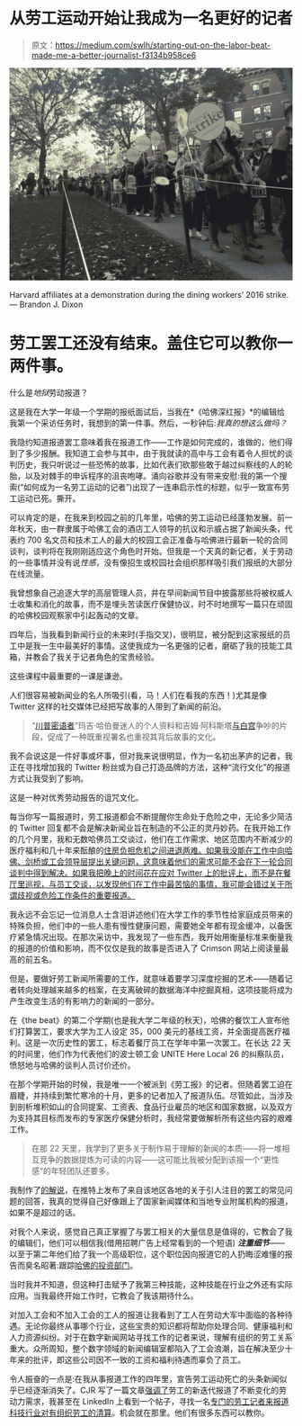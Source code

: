 # 从劳工运动开始让我成为一名更好的记者

> 原文：<https://medium.com/swlh/starting-out-on-the-labor-beat-made-me-a-better-journalist-f3134b958ce6>

![](img/81d083026f2d76a39f8c2165b67f2f4b.png)

Harvard affiliates at a demonstration during the dining workers’ 2016 strike. — Brandon J. Dixon

# 劳工罢工还没有结束。盖住它可以教你一两件事。

什么是*地狱*劳动报道？

这是我在大学一年级一个学期的报纸面试后，当我在*《哈佛深红报》*的编辑给我第一个采访任务时，我想到的第一件事。然后，一秒钟后:*我真的想这么做吗？*

我隐约知道报道罢工意味着我在报道工作——工作是如何完成的，谁做的，他们得到了多少报酬。我知道工会参与其中，由于我就读的高中与工会有着令人担忧的谈判历史，我只听说过一些恐怖的故事，比如代表们砍那些敢于越过纠察线的人的轮胎，以及对棘手的申诉程序的沮丧咆哮。涌向谷歌并没有带来安慰:我的第一个搜索(“如何成为一名劳工运动的记者”)出现了一连串启示性的标题，似乎一致宣布劳工运动已死。撕开。

可以肯定的是，在我来到校园之前的几年里，哈佛的劳工运动已经蓬勃发展。前一年秋天，由一群隶属于哈佛工会的酒店工人领导的抗议和示威占据了新闻头条，代表约 700 名文员和技术工人的最大的校园工会正准备与哈佛进行最新一轮的合同谈判，谈判将在我刚刚适应这个角色时开始。但我是一个天真的新记者，关于劳动的一些事情并没有说*性感*，没有像招生或校园社会组织那样吸引我们报纸的大部分在线流量。

我曾想象自己追逐大学的高层管理人员，并在早间新闻节目中披露那些将被权威人士收集和消化的故事，而不是埋头苦读医疗保健协议，时不时地撰写一篇只在顽固的哈佛校园观察家中引起轰动的文章。

四年后，当我看到新闻行业的未来时(手指交叉)，很明显，被分配到这家报纸的员工中是我一生中最美好的事情。这使我成为一名更强的记者，磨砺了我的技能工具箱，并教会了我关于记者角色的宝贵经验。

这些课程中最重要的一课是谦逊。

人们很容易被新闻业的名人所吸引(看，马！人们在看我的东西！)尤其是像 Twitter 这样的社交媒体已经把写故事的人带到了新闻的前沿。

> “[川普密语者](https://www.vanityfair.com/news/2017/10/is-trump-whisperer-maggie-haberman-changing-the-new-york-times)”玛吉·哈伯曼迷人的个人资料和吉姆·阿科斯塔[与白宫](https://www.youtube.com/watch?v=4T-NMMmYGSY)争吵的片段，促成了一种既重视署名也重视其背后故事的文化。

我不会说这是一件好事或坏事，但对我来说很明显，作为一名初出茅庐的记者，我正在寻找增加我的 Twitter 粉丝或为自己打造品牌的方法，这种“流行文化”的报道方式让我受到了影响。

这是一种对优秀劳动报告的诅咒文化。

每当你写一篇报道时，劳工报道都会不断提醒你生命处于危险之中，无论多少简洁的 Twitter 回复都不会是解决新闻业旨在制造的不公正的灵丹妙药。在我开始工作的几个月里，我和无数哈佛员工交谈过，他们在工作需求、地区范围内不断减少的医疗福利和几十年来酝酿的[住房负担危机之间进退两难。如果我没能在工作中向哈佛、剑桥或工会领导层提出关键问题，这意味着他们的需求可能不会在下一轮合同谈判中得到解决。如果我把晚上的时间花在应对 Twitter 上的批评上，而不是在餐厅里巡视，与员工交谈，以发现他们在工作中最苦恼的事情，我可能会错过关于所谓歧视或危险工作条件的重要报道。](https://www.thecrimson.com/article/2018/3/8/cambridge-housing-explainer/)

我永远不会忘记一位消息人士含泪讲述他们在大学工作的季节性给家庭成员带来的特殊负担，他们中的一些人患有慢性健康问题，需要她全年都有现金缓冲，以备医疗紧急情况出现。在那次采访中，我发现了一些东西，我开始用衡量标准来衡量我的报道的价值和影响，而不仅仅是我的故事是否进入了 Crimson 网站上阅读量最高的前五名。

但是，要做好劳工新闻所需要的工作，就意味着要学习深度挖掘的艺术——随着记者转向处理越来越多的档案，在支离破碎的数据海洋中挖掘真相，这项技能将成为产生改变生活的有影响力的新闻的一部分。

在《the beat》的第二个学期(也是我大学二年级的秋天)，哈佛的餐饮工人宣布他们打算罢工，要求大学为工人设定 35，000 美元的基线工资，并全面提高医疗福利。这是一次历史性的罢工，标志着餐厅员工在学年中第一次罢工。在长达 22 天的时间里，他们作为代表他们的波士顿工会 UNITE Here Local 26 的纠察队员，愤怒地与哈佛的谈判人员讨价还价。

在那个学期开始的时候，我是唯一一个被派到《劳工报》的记者。但随着罢工迫在眉睫，并持续到繁忙寒冷的十月，更多的记者加入了报道队伍。尽管如此，当涉及到剖析堆积如山的合同提案、工资表、食品行业雇员的地区和国家数据，以及双方为支持其目标而发布的专家医疗保健分析时，我经常要做解析所有这些内容的艰难工作。

> 在那 22 天里，我学到了更多关于制作易于理解的新闻的本质——将一堆相互竞争的数据提炼为可读的内容——这可能比我被分配到该报一个“更性感”的年轻团队还要多。

我制作了[的解说](https://www.thecrimson.com/article/2016/9/22/huds-negotiations-primer/)，在推特上发布了来自该地区各地的关于引人注目的罢工的常见问题的回答，我真的觉得自己好像跟上了国家新闻媒体和当地专业附属机构的报道，如果不是超过的话。

对我个人来说，感觉自己真正掌握了与罢工相关的大量信息是值得的，它教会了我的编辑们，他们可以相信我(借用招聘广告上经常看到的一个短语) ***注重细节***——以至于第二年他们给了我一个高级职位，这个职位因向报道它的人扔晦涩难懂的报告而臭名昭著:跟踪[哈佛的投资部门](https://www.thecrimson.com/article/2017/5/24/HMC-rise-fall-commencement/)。

当时我并不知道，但这种打击赋予了我第三种技能，这种技能在行业之外还有实际应用。当我最终开始工作时，它教会了我该期待什么。

对加入工会和不加入工会的工人的报道让我看到了工人在劳动大军中面临的各种待遇。无论你最终从事哪个行业，这些宝贵的知识都将帮助你处理合同、健康福利和人力资源纠纷。对于在数字新闻网站寻找工作的记者来说，理解有组织的劳工关系重大。众所周知，整个数字领域的新闻编辑室都陷入了工会浪潮，旨在解决至少十年来的批评，即这些公司因不一致的工资和福利待遇而辜负了员工。

令人振奋的一点是:在我从事报道工作的四年里，宣告劳工运动死亡的头条新闻似乎已经逐渐消失了。CJR 写了一篇文章[强调了](https://www.cjr.org/analysis/when_longtime_labor_reporter_steven.php)劳工的新迭代报道了不断变化的劳动力需求，我甚至在 LinkedIn 上看到一个帖子，寻找一名[专门的劳工记者来报道科技行业对有组织劳工的清算](https://www.linkedin.com/jobs/view/1298496376/)。机会就在那里。他们有很多东西可以教你。